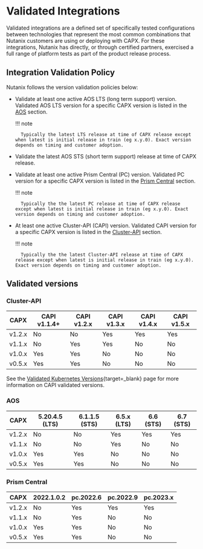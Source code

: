 # Validated Integrations

Validated integrations are a defined set of specifically tested configurations between technologies that represent the most common combinations that Nutanix customers are using or deploying with CAPX. For these integrations, Nutanix has directly, or through certified partners, exercised a full range of platform tests as part of the product release process.

## Integration Validation Policy

Nutanix follows the version validation policies below:

- Validate at least one active AOS LTS (long term support) version. Validated AOS LTS version for a specific CAPX version is listed in the [AOS](#aos) section.<br>

    !!! note

        Typically the latest LTS release at time of CAPX release except when latest is initial release in train (eg x.y.0). Exact version depends on timing and customer adoption.

- Validate the latest AOS STS (short term support) release at time of CAPX release.
- Validate at least one active Prism Central (PC) version. Validated PC version for a specific CAPX version is listed in the [Prism Central](#prism-central) section.<br>

    !!! note

        Typically the the latest PC release at time of CAPX release except when latest is initial release in train (eg x.y.0). Exact version depends on timing and customer adoption.

- At least one active Cluster-API (CAPI) version. Validated CAPI version for a specific CAPX version is listed in the [Cluster-API](#cluster-api) section.<br>

    !!! note

        Typically the the latest Cluster-API release at time of CAPX release except when latest is initial release in train (eg x.y.0). Exact version depends on timing and customer adoption.

## Validated versions
### Cluster-API
| CAPX   | CAPI v1.1.4+ | CAPI v1.2.x | CAPI v1.3.x | CAPI v1.4.x | CAPI v1.5.x |
|--------|--------------|-------------|-------------|-------------|-------------|
| v1.2.x | No           | No          | Yes         | Yes         | Yes         |
| v1.1.x | No           | Yes         | Yes         | No          | No          |
| v1.0.x | Yes          | Yes         | No          | No          | No          |
| v0.5.x | Yes          | Yes         | No          | No          | No          |

See the [Validated Kubernetes Versions](https://cluster-api.sigs.k8s.io/reference/versions.html?highlight=version#supported-kubernetes-versions){target=_blank} page for more information on CAPI validated versions.

### AOS

| CAPX   | 5.20.4.5 (LTS) | 6.1.1.5 (STS) | 6.5.x (LTS)   |6.6 (STS)    |6.7 (STS)    |
|--------|----------------|---------------|---------------|-------------|-------------|
| v1.2.x | No             | No            | Yes           | Yes         | Yes         |
| v1.1.x | No             | No            | Yes           | No          | No          |
| v1.0.x | Yes            | Yes           | No            | No          | No          |
| v0.5.x | Yes            | Yes           | No            | No          | No          |


### Prism Central

| CAPX   | 2022.1.0.2 | pc.2022.6 |pc.2022.9 |pc.2023.x |
|--------|------------|-----------|----------|----------|
| v1.2.x | No         | Yes       |Yes       |Yes       |
| v1.1.x | No         | Yes       |No        |No        |
| v1.0.x | Yes        | Yes       |No        |No        |
| v0.5.x | Yes        | Yes       |No        |No        |

